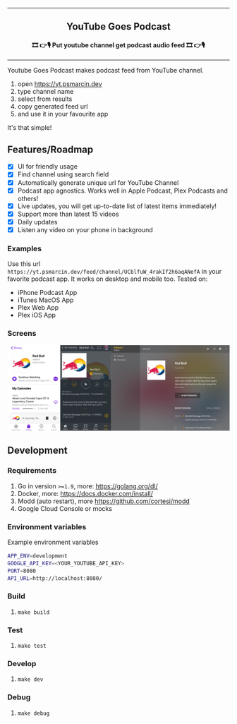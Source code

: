 <hr>
<h2 align="center">YouTube Goes Podcast</h2>
<h4 align="center">🎞 👉🎙 Put youtube channel get podcast audio feed 🎞 👉🎙</h4>
<hr>

Youtube Goes Podcast makes podcast feed from YouTube channel.

1. open https://yt.psmarcin.dev 
1. type channel name
1. select from results
1. copy generated feed url
1. and use it in your favourite app

It's that simple!

## Features/Roadmap
* [x] UI for friendly usage
* [x] Find channel using search field
* [x] Automatically generate unique url for YouTube Channel
* [x] Podcast app agnostics. Works well in Apple Podcast, Plex Podcasts and others!
* [x] Live updates, you will get up-to-date list of latest items immediately! 
* [x] Support more than latest 15 videos
* [x] Daily updates
* [x] Listen any video on your phone in background

### Examples
Use this url `https://yt.psmarcin.dev/feed/channel/UCblfuW_4rakIf2h6aqANefA` in your favorite podcast app. It works on desktop and mobile too. Tested on:
* iPhone Podcast App
* iTunes MacOS App
* Plex Web App
* Plex iOS App

### Screens
![Tested apps](assets/iphone-podcast-app.png "Tested apps")

## Development

### Requirements
1. Go in version `>=1.9`, more: https://golang.org/dl/
1. Docker, more: https://docs.docker.com/install/
1. Modd (auto restart), more https://github.com/cortesi/modd
1. Google Cloud Console or mocks 

### Environment variables
Example environment variables
```bash
APP_ENV=development
GOOGLE_API_KEY=<YOUR_YOUTUBE_API_KEY>
PORT=8080
API_URL=http://localhost:8080/
```

### Build
1. `make build`

### Test
1. `make test`

### Develop
1. `make dev`

### Debug
1. `make debug`
